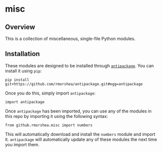 # misc

## Overview

This is a collection of miscellaneous, single-file Python modules.

## Installation

These modules are designed to be installed through [`antipackage`](https://github.com/rmorshea/antipackage).
You can install it using `pip`:

```
pip install git+https://github.com/rmorshea/antipackage.git#egg=antipackage
```

Once you do this, simply import `antipackage`:

```
import antipackage
```

Once `antipackage` has been imported, you can use any of the modules in this repo by importing
it using the following syntax:

```
from github.rmorshea.misc import numbers
```

This will automatically download and install the `numbers` module and import it. `antipackage` will
automatically update any of these modules the next time you import them.